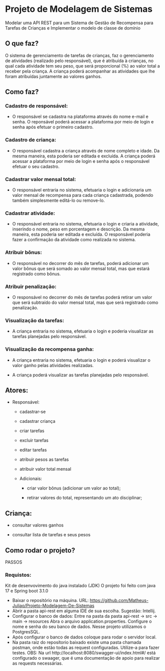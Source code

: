 # Projeto de Modelagem de Sistemas
Modelar uma API REST para um Sistema de Gestão de Recompensa para Tarefas de Crianças e Implementar o modelo de classe de domínio

## O que faz?

O sistema de gerenciamento de tarefas de crianças, faz o gerenciamento de atividades (realizado pelo responsável), que é atribuída à crianças, no qual cada atividade tem seu peso, que será proporcional (%) ao valor total a receber pela criança. A criança poderá acompanhar as atividades que lhe foram atribuídas juntamente ao valores ganhos. 

## Como faz?

### Cadastro de responsável:

- O responsável se cadastra na plataforma através do nome e-mail e senha. O reponsável poderá acessar a plataforma por meio de login e senha após efetuar o primeiro cadastro.

### Cadastro de criança:

- O responsável cadastra a criança através de nome completo e idade. Da mesma maneira, esta poderia ser editada e excluída. A criança poderá acessar a plataforma por meio de login e senha após o responsável efetuar o seu cadastro.

### Cadastrar valor mensal total: 

- O responsável entraria no sistema, efetuaria o login e adicionaria um valor mensal de recompensa para cada criança cadastrada, podendo também simplesmente editá-lo ou remove-lo.

### Cadastrar atividade:

- O responsável entraria no sistema, efetuaria o login e criaria a atividade, inserindo o nome, peso em porcentagem e descrição. Da mesma maneira, esta poderia ser editada e excluída. O responsável poderia fazer a confirmação da atividade como realizada no sistema.

### Atribuir bônus: 

- O responsável no decorrer do mês de tarefas, poderá adicionar um valor bônus que será somado ao valor mensal total, mas que estará registrado como bônus.

### Atribuir penalização:

- O responsável no decorrer do mês de tarefas poderá retirar um valor que será subtraído do valor mensal total, mas que será registrado como penalização.

### Visualização da tarefas:

- A criança entraria no sistema, efetuaria o login e poderia visualizar as tarefas planejadas pelo responsável.      

### Visualização da recompensa ganha:

- A criança entraria no sistema, efetuaria o login e poderá visualizar o valor ganho pelas atividades realizadas.

- A criança poderá visualizar as tarefas planejadas pelo responsável.      

## Atores:

- Responsável:
    - cadastrar-se

    - cadastrar criança

    - criar tarefas

    - excluir tarefas

    - editar tarefas

    - atribuir pesos as tarefas

    - atribuir valor total mensal

    - Adicionais:

        - criar valor bônus (adicionar um valor ao total);

        - retirar valores do total, representando um ato disciplinar;

## Criança:

- consultar valores ganhos

- consultar lista de tarefas e seus pesos

## Como rodar o projeto?

PASSOS
### Requistos:
Kit de desenvovimento do java instalado (JDK)
O projeto foi feito com java 17 e Spring boot 3.1.0
    
- Baixar o repositório na máquina.
      URL: https://github.com/Matheus-Juliao/Projeto-Modelagem-De-Sistemas
- Abrir a pasta api-rest em alguma IDE de sua escolha. Sugestão: Intellij.
- Configurar o banco de dados:
      Entre na pasta da pasta api-rest -> src -> main -> resources 
      Abra o arquivo application.properties.
      Configure o nome e senha do seu banco de dados. Nesse projeto utilizamos o PostgresSQL.
- Após configurar o banco de dados coloque para rodar o servidor local.
- Na pasta raiz do reposítorio baixado existe uma pasta chamada postman, onde estão todas as request configuradas. Utilize-a para fazer testes.
  OBS: Na url http://localhost:8080/swagger-ui/index.html#/ está configurado o swaager, que é uma documentação de apoio para realizar as requests necessárias.
